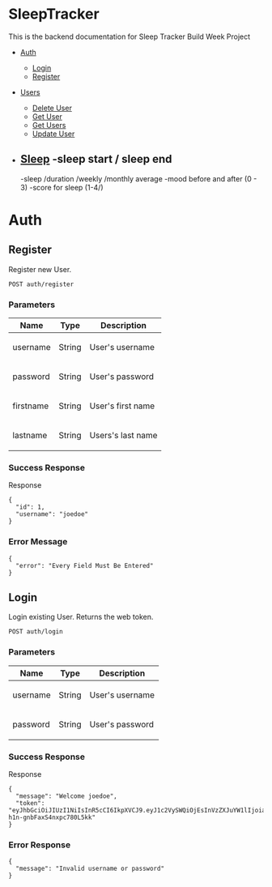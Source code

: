 # SleepTracker

This is the backend documentation for Sleep Tracker Build Week Project

- [Auth](#auth)
	- [Login](#login)
	- [Register](#register)

- [Users](#users)
	- [Delete User](#delete-user)
	- [Get User](#get-user)
	- [Get Users](#get-users)
	- [Update User](#update-user)

- [Sleep](#sleep)
    -sleep start / sleep end
    -
    -sleep
    /duration
    /weekly
    /monthly average
    -mood before and after (0 - 3)
    -score for sleep (1-4/)



# Auth

## Register

<p>Register new User.</p>

	POST auth/register


### Parameters

| Name    | Type      | Description                          |
|---------|-----------|--------------------------------------|
| username			| String			|  <p>User's username</p>							|
| password			| String			|  <p>User's password</p>							|
| firstname			| String			|  <p>User's first name</p>							|
| lastname			| String			|  <p>Users's last name</p>							|

### Success Response

Response

```
{
  "id": 1,
  "username": "joedoe"
}

```
### Error Message

```
{
  "error": "Every Field Must Be Entered"
}
```

## Login

<p>Login existing User.  Returns the web token.</p>

	POST auth/login


### Parameters

| Name    | Type      | Description                          |
|---------|-----------|--------------------------------------|
| username			| String			|  <p>User's username</p>							|
| password			| String			|  <p>User's password</p>							|

### Success Response

Response

```
{
  "message": "Welcome joedoe",
  "token": "eyJhbGciOiJIUzI1NiIsInR5cCI6IkpXVCJ9.eyJ1c2VySWQiOjEsInVzZXJuYW1lIjoiam9lZG9lIiwiaWF0IjoxNTkwMDE3MTQ1LCJleHAiOjE1OTAwMjQzNDV9.cgZzopb7bC9SN7ewzyQ-h1n-gnbFaxS4nxpc780L5kk"
}
```

### Error Response

```
{
  "message": "Invalid username or password"
}
```

